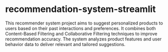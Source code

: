 # recommendation-system-streamlit
This recommender system project aims to suggest personalized products to users based on their past interactions and preferences. It combines both Content-Based Filtering and Collaborative Filtering techniques to improve recommendation accuracy. The system analyzes product features and user behavior data to deliver relevant and tailored suggestions.
